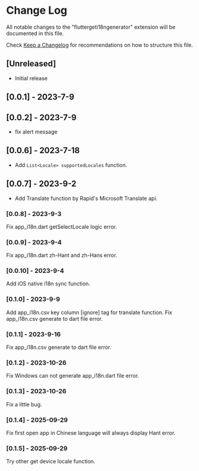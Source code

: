 # Change Log

All notable changes to the "fluttergeti18ngenerator" extension will be documented in this file.

Check [Keep a Changelog](http://keepachangelog.com/) for recommendations on how to structure this file.

## [Unreleased]

- Initial release

## [0.0.1] - 2023-7-9

## [0.0.2] - 2023-7-9
* fix alert message

## [0.0.6] - 2023-7-18
* Add `List<Locale> supportedLocales` function.

## [0.0.7] - 2023-9-2
* Add Translate function by Rapid's Microsoft Translate api.

### [0.0.8] - 2023-9-3

Fix app_i18n.dart getSelectLocale logic error.

### [0.0.9] - 2023-9-4

Fix app_i18n.dart zh-Hant and zh-Hans error.

### [0.0.10] - 2023-9-4

Add iOS native i18n sync function.

### [0.1.0] - 2023-9-9

Add app_i18n.csv key column [ignore] tag for translate function.
Fix app_i18n.csv generate to dart file error.

### [0.1.1] - 2023-9-16
Fix app_i18n.csv generate to dart file error.

### [0.1.2] - 2023-10-26
Fix Windows can not generate app_i18n.dart file error.

### [0.1.3] - 2023-10-26
Fix a little bug.

### [0.1.4] - 2025-09-29
Fix first open app in Chinese language will always display Hant error.

### [0.1.5] - 2025-09-29
Try other get device locale function.